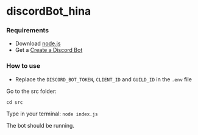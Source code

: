 # discordBot_hina
### Requirements
- Download [node.js](https://nodejs.org/en)
- Get a [Create a Discord Bot](https://discord.com/developers/)

### How to use
- Replace the `DISCORD_BOT_TOKEN`, `CLIENT_ID` and `GUILD_ID` in the `.env` file

Go to the src folder:
```
cd src
```
Type in your terminal:
`node index.js`

The bot should be running.